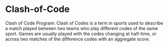# Clash-of-Code
Clash of Code Program:
  Clash of Codes is a term in sports used to describe a match played between two teams who play different codes of the same sport. Games are usually played with the codes changing at half-time, or across two matches of the difference codes with an aggregate score.
